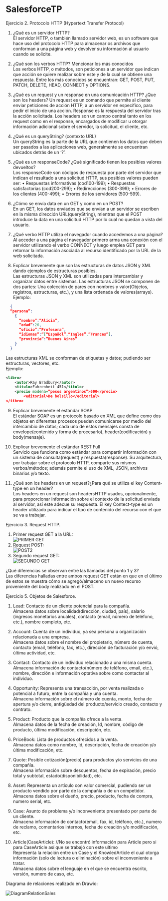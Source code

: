 # SalesforceTP
Ejercicio 2. Protocolo HTTP (Hypertext Transfer Protocol)
1.	¿Qué es un servidor HTTP?   
El servidor HTTP, o también llamado servidor web, es un software que hace uso del protocolo HTTP para almacenar os archivos que conforman a una página web y devolver su información al usuario cuando se solicite.
  
2.	¿Qué son los verbos HTTP? Mencionar los más conocidos  
Los verbos HTTP, o métodos, son peticiones a un servidor que indican que acción se quiere realizar sobre este y de la cual se obtiene una respuesta. Entre los más conocidos se encuentran: GET, POST, PUT, PATCH, DELETE, HEAD, CONNECT y OPTIONS.

3.	¿Qué es un request y un response en una comunicación HTTP? ¿Que son los headers?
Un request es un comando que permite al cliente enviar peticiones de acción HTTP, a un servidor en específico, para pedir el inicio de una acción. Response es la respuesta del servidor tras la acción solicitada.
Los headers son un campo central tanto en los request como en el response, encargados de modificar u otorgar información adicional sobre el servidor, la solicitud, el cliente, etc.

4.	¿Qué es un queryString? (contexto URL)  
Un queryString es la parte de la URL que contienen los datos que deben ser pasados a las aplicaciones web, generalmente se encuentran ubicados detrás de un ‘?’.

5.	¿Qué es un responseCode? ¿Qué significado tienen los posibles valores devueltos?   
Los responseCode son códigos de respuesta por parte del servidor que indican el resultado a una solicitud HTTP, sus posibles valores pueden ser:
•	Respuestas informativas (cod100-199);
•	Respuestas satisfactorias (cod200-299);
•	Redirecciones (300-399);
•	Errores de los clientes (400-499);
•	Errores de los servidores (500-599).

6.	¿Cómo se envía data en un GET y como en un POST?  
En un GET, los datos enviados que se envían a un servidor se escriben en la misma dirección URL(queryString), mientras que el POST introduce la data en una solicitud HTTP por lo cual no quedan a vista del usuario.

7.	¿Qué verbo HTTP utiliza el navegador cuando accedemos a una página?  
Al acceder a una página el navegador primero arma una conexión con el servidor utilizando el verbo CONNECT y luego emplea GET para retornar la información asociada al recurso identificado por la URL de la web solicitada.

8.	Explicar brevemente que son las estructuras de datos JSON y XML dando ejemplos de estructuras posibles.  
Las estructuras JSON y XML son utilizadas para intercambiar y organizar datos entre sistemas.
Las estructuras JSON se componen de dos partes: Una colección de pares con nombres y valor(Objetos, registros, estructuras, etc.), y una lista ordenada de valores(arrays).
Ejemplo:
```JSON
  {
  “persona”:
    {
      “nombre”:”Alicia”,
      “edad”:26,
      “oficio”:”Profesora”,
      “idiomas”:”[“Español”,“Ingles”,”Frances”],
      “provincia”:”Buenos Aires”
    }
  }
```
Las estructuras XML se conforman de etiquetas y datos; pudiendo ser estructuras, vectores, etc.  
Ejemplo:
```XML
<libro>
	<autor>Ray Bradbury</autor>
	<titulo>Fahrenheit 451</titulo>
	<precio modena=”pesos argentinos”>500</precio>
        <editorial>De bolsillo</editorial>
</iibro>
```
9.	Explicar brevemente el estándar SOAP  
El estándar SOAP es un protocolo basado en XML que define como dos objetos en diferentes procesos pueden comunicarse por medio del intercambio de datos; cada uno de estos mensajes consta de envelope(contenido y forma de procesarlo), header(codificación) y body(mensaje).

10.	Explicar brevemente el estándar REST Full  
Servicio que funciona como estándar para compartir información con un sistema de consulta(request) y respuesta(response). Su arquitectura, por trabajar sobre el protocolo HTTP, comparte sus mismos verbos/métodos; además permite el uso de XML, JSON, archivos binarios y/o texto.

11.	¿Qué son los headers en un request?¿Para qué se utiliza el key Content-type en un header?  
Los headers en un request son headersHTTP usados, opcionalmente, para proporcionar información sobre el contexto de la solicitud enviada al servidor, así este adecue su respuesta.
El key Contect-type es un header utilizado para indicar el tipo de contenido del recurso con el que se va a trabajar.

Ejercicio 3. Request HTTP.

1. Primer request GET a la URL:  
![PRIMER GET](https://user-images.githubusercontent.com/83475063/128638652-3985c9c6-2676-4ed8-85e5-07e9ccc1f082.png)
2. Request POST:  
![POST2](https://user-images.githubusercontent.com/83475063/128638712-228f7082-d93e-4e88-8fab-6af7e66d7825.png)
3. Segundo request GET:  
![SEGUNDO GET](https://user-images.githubusercontent.com/83475063/128638734-09c29476-dd7f-4444-af76-99470beecd75.png)

¿Qué diferencias se observan entre las llamadas del punto 1 y 3?  
Las diferencias halladas entre ambos request GET están en que en el último de estos se muestra cómo se agregó/almaceno un nuevo recurso proveniente del body realizado en el POST. 

Ejercicio 5. Objetos de Salesforce.  
1.	Lead: Contacto de un cliente potencial para la compañía.  
Almacena datos sobre localidad(dirección, ciudad, país), salario (ingresos monetarios anuales), contacto (email, número de teléfono, etc.), nombre completo, etc.

2.	Account: Cuenta de un individuo, ya sea persona u organización relacionada a una empresa.  
Almacena datos sobre el nombre del propietario, número de cuenta, contacto (email, teléfono, fax, etc.), dirección de facturación y/o envió, última actividad, etc.

3.	Contact: Contacto de un individuo relacionado a una misma cuenta.  
Almacena información de contacto(número de teléfono, email, etc.), nombre, dirección e información optativa sobre como contactar al individuo.

4.	Opportunity: Representa una transacción, por venta realizada o potencial a futuro, entre la compañía y una cuenta.  
Almacena información sobre el número de cuenta, monto, fecha de apertura y/o cierre, antigüedad del producto/servicio creado, contacto y contrato.

5.	Product: Producto que la compañía ofrece a la venta.  
Almacena datos de la fecha de creación, Id, nombre, código de producto, última modificación, descripción, etc.

6.	PriceBook: Lista de productos ofrecidos a la venta.  
Almacena datos como nombre, Id, descripción, fecha de creación y/o última modificación, etc.

7.	Quote: Posible cotización(precio) para productos y/o servicios de una compañía.  
Almacena información sobre descuentos, fecha de expiración, precio total y subtotal, estado(disponibilidad), etc.

8.	Asset: Representa un artículo con valor comercial, pudiendo ser un producto vendido por parte de la compañía o de un competidor.  
Almacena datos sobre el dueño, precio, producto, fecha de compra, numero serial, etc.

9.	Case:  Asunto de problema y/o inconveniente presentado por parte de un cliente.  
Almacena información de contacto(email, fax, id, teléfono, etc.), numero de reclamo, comentarios internos, fecha de creación y/o modificación, etc.

10.	Article(CaseArticle):  //No se encontró información para Article pero si para CaseArticle así que se trabajó con este ultimo  
Representa la relación entre un Case y el KnowledArticle el cual otorga información (solo de lectura o eliminación) sobre el inconveniente a tratar.  
Almacena datos sobre el lenguaje en el que se encuentra escrito, versión, numero de caso, etc.

Diagrama de relaciones realizado en Drawio:  

![DiagramRelationSales](https://user-images.githubusercontent.com/83475063/128378446-d7cb9489-e6f8-4ad9-a517-415feea476ed.png)
